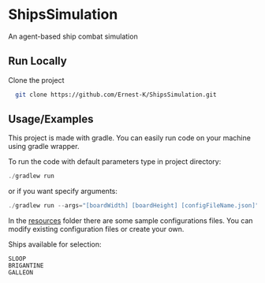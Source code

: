 
# ShipsSimulation

An agent-based ship combat simulation


## Run Locally

Clone the project

```bash
  git clone https://github.com/Ernest-K/ShipsSimulation.git
```


## Usage/Examples
This project is made with gradle. You can easily run code on your machine using gradle wrapper.

To run the code with default parameters type in project directory:
```powershell
./gradlew run
```
or if you want specify arguments:
```powershell
./gradlew run --args="[boardWidth] [boardHeight] [configFileName.json]"
```
In the [resources](src/main/resources) folder there are some sample configurations files. 
You can modify existing configuration files or create your own.

Ships available for selection:
```text 
SLOOP
BRIGANTINE
GALLEON
```
